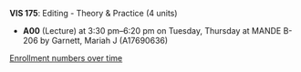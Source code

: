 **VIS 175**: Editing - Theory & Practice (4 units)

- **A00** (Lecture) at 3:30 pm–6:20 pm on Tuesday, Thursday at MANDE B-206 by Garnett, Mariah J (A17690636)

[Enrollment numbers over time](./VIS175.tsv)

